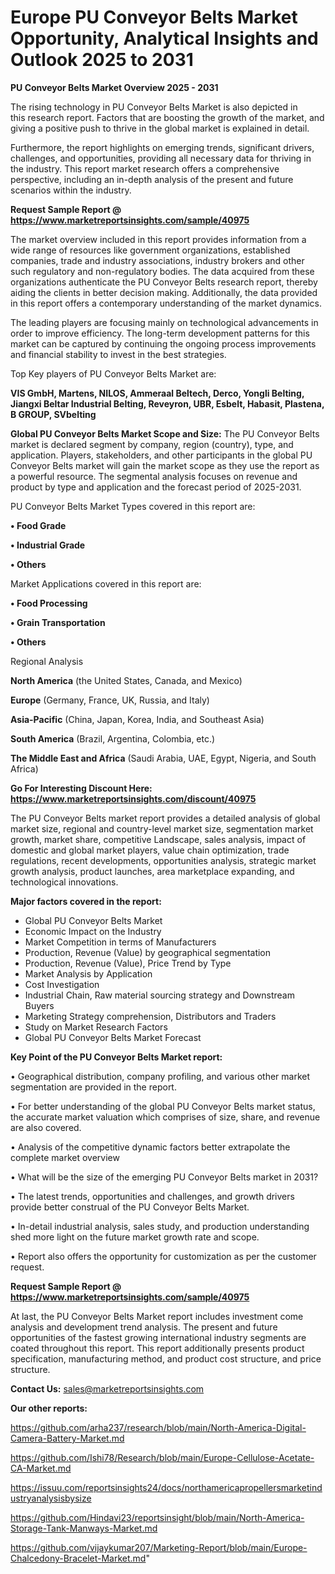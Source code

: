 # Europe PU Conveyor Belts Market Opportunity, Analytical Insights and Outlook 2025 to 2031

<Strong> PU Conveyor Belts Market Overview 2025 - 2031</strong>

The rising technology in PU Conveyor Belts Market is also depicted in this research report. Factors that are boosting the growth of the market, and giving a positive push to thrive in the global market is explained in detail.

Furthermore, the report highlights on emerging trends, significant drivers, challenges, and opportunities, providing all necessary data for thriving in the industry. This report market research offers a comprehensive perspective, including an in-depth analysis of the present and future scenarios within the industry.

<strong>Request Sample Report @ <a href=https://www.marketreportsinsights.com/sample/40975>https://www.marketreportsinsights.com/sample/40975</a></strong>

The market overview included in this report provides information from a wide range of resources like government organizations, established companies, trade and industry associations, industry brokers and other such regulatory and non-regulatory bodies. The data acquired from these organizations authenticate the PU Conveyor Belts research report, thereby aiding the clients in better decision making. Additionally, the data provided in this report offers a contemporary understanding of the market dynamics.

The leading players are focusing mainly on technological advancements in order to improve efficiency. The long-term development patterns for this market can be captured by continuing the ongoing process improvements and financial stability to invest in the best strategies.

Top Key players of PU Conveyor Belts Market are:

<strong>VIS GmbH, Martens, NILOS, Ammeraal Beltech, Derco, Yongli Belting, Jiangxi Beltar Industrial Belting, Reveyron, UBR, Esbelt, Habasit, Plastena, B GROUP, SVbelting</strong>

<strong><b>Global PU Conveyor Belts Market Scope and Size:</b></strong>
The PU Conveyor Belts market is declared segment by company, region (country), type, and application. Players, stakeholders, and other participants in the global PU Conveyor Belts market will gain the market scope as they use the report as a powerful resource. The segmental analysis focuses on revenue and product by type and application and the forecast period of 2025-2031.

PU Conveyor Belts Market Types covered in this report are:

<strong>•  Food Grade

•  Industrial Grade

•  Others</strong>

Market Applications covered in this report are:

<strong>•  Food Processing

•  Grain Transportation

•  Others</strong> 

Regional Analysis

<strong>North America</strong> (the United States, Canada, and Mexico)

<strong>Europe</strong> (Germany, France, UK, Russia, and Italy)

<strong>Asia-Pacific</strong> (China, Japan, Korea, India, and Southeast Asia)

<strong>South America</strong> (Brazil, Argentina, Colombia, etc.)

<strong>The Middle East and Africa</strong> (Saudi Arabia, UAE, Egypt, Nigeria, and South Africa)

<strong>Go For Interesting Discount Here: <a href=https://www.marketreportsinsights.com/discount/40975>https://www.marketreportsinsights.com/discount/40975</a></strong>

The PU Conveyor Belts market report provides a detailed analysis of global market size, regional and country-level market size, segmentation market growth, market share, competitive Landscape, sales analysis, impact of domestic and global market players, value chain optimization, trade regulations, recent developments, opportunities analysis, strategic market growth analysis, product launches, area marketplace expanding, and technological innovations.

<strong><b>Major factors covered in the report:</b></strong>
<ul>
  <li>Global PU Conveyor Belts Market </li>
  <li>Economic Impact on the Industry</li>
  <li>Market Competition in terms of Manufacturers</li>
  <li>Production, Revenue (Value) by geographical segmentation</li>
  <li>Production, Revenue (Value), Price Trend by Type</li>
  <li>Market Analysis by Application</li>
  <li>Cost Investigation</li>
  <li>Industrial Chain, Raw material sourcing strategy and Downstream Buyers</li>
  <li>Marketing Strategy comprehension, Distributors and Traders</li>
  <li>Study on Market Research Factors</li>
  <li>Global PU Conveyor Belts Market Forecast</li>
</ul>

<strong><b>Key Point of the PU Conveyor Belts Market report:</b></strong>

• Geographical distribution, company profiling, and various other market segmentation are provided in the report.

• For better understanding of the global PU Conveyor Belts market status, the accurate market valuation which comprises of size, share, and revenue are also covered.

• Analysis of the competitive dynamic factors better extrapolate the complete market overview

• What will be the size of the emerging PU Conveyor Belts market in 2031?

• The latest trends, opportunities and challenges, and growth drivers provide better construal of the PU Conveyor Belts Market.

• In-detail industrial analysis, sales study, and production understanding shed more light on the future market growth rate and scope.

• Report also offers the opportunity for customization as per the customer request.

<strong>Request Sample Report @ <a href=https://www.marketreportsinsights.com/sample/40975>https://www.marketreportsinsights.com/sample/40975</a></strong>

At last, the PU Conveyor Belts Market report includes investment come analysis and development trend analysis. The present and future opportunities of the fastest growing international industry segments are coated throughout this report. This report additionally presents product specification, manufacturing method, and product cost structure, and price structure.

<strong>Contact Us:</strong>
sales@marketreportsinsights.com

<strong>Our other reports:</strong>

<a href=https://github.com/arha237/research/blob/main/North-America-Digital-Camera-Battery-Market.md>https://github.com/arha237/research/blob/main/North-America-Digital-Camera-Battery-Market.md</a>

<a href=https://github.com/Ishi78/Research/blob/main/Europe-Cellulose-Acetate-CA-Market.md>https://github.com/Ishi78/Research/blob/main/Europe-Cellulose-Acetate-CA-Market.md</a>

<a href=https://issuu.com/reportsinsights24/docs/northamericapropellersmarketindustryanalysisbysize>https://issuu.com/reportsinsights24/docs/northamericapropellersmarketindustryanalysisbysize</a>

<a href=https://github.com/Hindavi23/reportsinsight/blob/main/North-America-Storage-Tank-Manways-Market.md>https://github.com/Hindavi23/reportsinsight/blob/main/North-America-Storage-Tank-Manways-Market.md</a>

<a href=https://github.com/vijaykumar207/Marketing-Report/blob/main/Europe-Chalcedony-Bracelet-Market.md>https://github.com/vijaykumar207/Marketing-Report/blob/main/Europe-Chalcedony-Bracelet-Market.md</a>"
